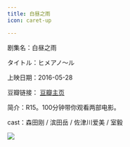 ```yaml
---
title: 白昼之雨
icon: caret-up

---
```


剧集名：白昼之雨

タイトル：ヒメアノ～ル

上映日期：2016-05-28

豆瓣链接： [豆瓣主页](https://movie.douban.com/subject/26351171/)

简介：R15。100分钟带你观看两部电影。

cast：森田刚 / 滨田岳 / 佐津川爱美 / 室毅

![](https://listpic.tsgsanjiao.com/movie/2016/2016bzzy.jpg)